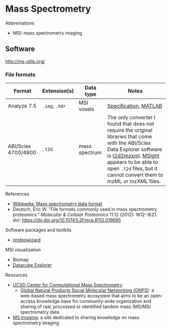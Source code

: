 # Mass Spectrometry

Abbreviations
- MSI: mass spectrometry imaging

## Software

http://ms-utils.org/

### File formats

| Format              | Extension(s)   | Data type          | Notes
| ------------------- | -------------- | ------------------ | ----------
| Analyze 7.5         | `.img`, `.hdr` | MSI voxels         | [Specification](https://rportal.mayo.edu/bir/ANALYZE75.pdf), [MATLAB](https://www.mathworks.com/help/images/working-with-mayo-analyze-7-5-files.html)
| ABI/Sciex 4700/4800 | `.t2d`         | mass spectrum      | The only converter I found that does not require the original libraries that come with the ABI/Sciex Data Explorer software is [t2d2mzxml](http://www.pepchem.org/download/converter.html). [MSight](https://web.expasy.org/MSight/) appears to be able to open  `.t2d` files, but it cannot convert them to mzML or mzXML files.

References
- [Wikipedia: Mass spectrometry data format](https://en.wikipedia.org/wiki/Mass_spectrometry_data_format)
- Deutsch, Eric W. "File formats commonly used in mass spectrometry proteomics." *Molecular & Cellular Proteomics* 11.12 (2012): 1612-1621. doi: https://dx.doi.org/10.1074%2Fmcp.R112.019695

Software packages and toolkits
- [proteowizard](http://proteowizard.sourceforge.net/index.html)

MSI visualization
- Biomap
- [Datacube Explorer](https://amolf.nl/download/datacubeexplorer)

Resources
- [UCSD Center for Computational Mass Spectrometry](http://proteomics.ucsd.edu/)
  - [Global Natural Products Social Molecular Networking (GNPS)](https://ccms-ucsd.github.io/GNPSDocumentation/): a web-based mass spectrometry ecosystem that aims to be an open-access knowledge base for community-wide organization and sharing of raw, processed or identified tandem mass (MS/MS) spectrometry data
- [MS Imaging](https://ms-imaging.org/wp/): a site dedicated to sharing knowledge on mass spectrometry imaging